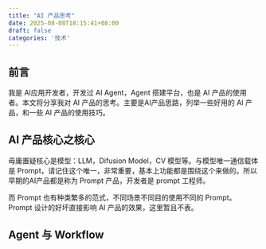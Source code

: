 ```yaml
---
title: "AI 产品思考"
date: 2025-08-08T18:15:41+08:00
draft: false
categories: '技术'
---
```


## 前言

我是 AI应用开发者，开发过 AI Agent，Agent 搭建平台，也是 AI 产品的使用者。本文将分享我对 AI 产品的思考。主要是AI产品思路，列举一些好用的 AI 产品，和一些 AI 产品的使用技巧。

## AI 产品核心之核心

毋庸置疑核心是模型：LLM，Difusion Model，CV 模型等。与模型唯一通信载体是 Prompt，请记住这个唯一，非常重要，基本上功能都是围绕这个来做的。所以早期的AI产品都是称为 Prompt 产品，开发者是 prompt 工程师。

而 Prompt 也有种类繁多的范式，不同场景不同目的使用不同的 Prompt。Prompt 设计的好坏直接影响 AI 产品的效果，这里暂且不表。

## Agent 与 Workflow

